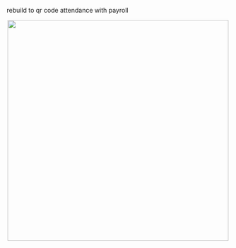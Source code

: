 rebuild to qr code attendance with payroll

<p align="center">
  <img src="onlinepayrollphp\images\logo.png" width="500" title=" ">
</p>
